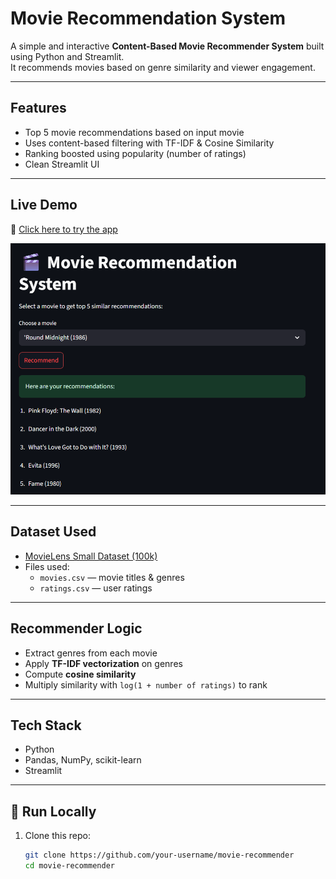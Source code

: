 # Movie Recommendation System

A simple and interactive **Content-Based Movie Recommender System** built using Python and Streamlit.  
It recommends movies based on genre similarity and viewer engagement.

---

## Features

- Top 5 movie recommendations based on input movie
- Uses content-based filtering with TF-IDF & Cosine Similarity
- Ranking boosted using popularity (number of ratings)
- Clean Streamlit UI

---

## Live Demo

🔗 [Click here to try the app](https://movie-recommender-new.streamlit.app/)

![App Screenshot](screenshot.png)

---

## Dataset Used

- [MovieLens Small Dataset (100k)](https://grouplens.org/datasets/movielens/)
- Files used:
  - `movies.csv` — movie titles & genres
  - `ratings.csv` — user ratings

---

## Recommender Logic

- Extract genres from each movie
- Apply **TF-IDF vectorization** on genres
- Compute **cosine similarity**
- Multiply similarity with `log(1 + number of ratings)` to rank

---

## Tech Stack

- Python
- Pandas, NumPy, scikit-learn
- Streamlit

---

## 🧪 Run Locally

1. Clone this repo:
   ```bash
   git clone https://github.com/your-username/movie-recommender
   cd movie-recommender
